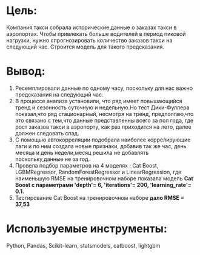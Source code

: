 # Цель:

Компания такси собрала исторические данные о заказах такси в аэропортах. Чтобы привлекать больше водителей в период пиковой нагрузки, нужно спрогнозировать количество заказов такси на следующий час. Строится модель для такого предсказания.


# Вывод: 

1.  Ресемплировали данные по одному часу, поскольку для нас важно предсказания на следующий час.
2. В процессе анализа установили, что ряд имеет повышающийся тренд и сезонность суточную и недельную.Но тест Дики-Фуллера показал,что ряд стационарный, несмотря на тренд, предполгаю,что это связано с тем,что данные представленны всего за пол года, где рост заказов такси в аэропорту, как раз приходится на лето, далее должен следовать спад.
3. С помощью автокорреляции подобрала наиболее коррелирующие лаги и по ним создала новые признаки, добавив так же час, день месяца и день недели,месяц решила не добавлять поскольку,данные не за год.
4. Провела подбор параметров на 4 моделях : Cat Boost, LGBMRegressor, RandomForestRegressor и LinearRegression, где наименьшую RMSE на тренировочном наборе показала модель **Cat Boost с параметрами 'depth'= 6, 'iterations'= 200, 'learning_rate'= 0.1.**
5. Тестирование  Cat Boost на тренировочном наборе **дало RMSE = 37,53**



# Используемые инструменты:

Python, Pandas, Scikit-learn, statsmodels, catboost, lightgbm